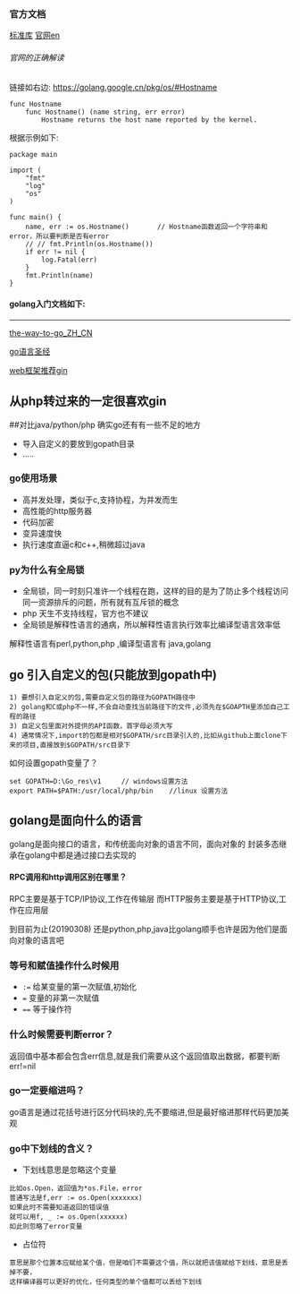 ### 官方文档
[标准库](http://docscn.studygolang.com/pkg/)
[官网en](https://golang.org/)

###### 官网的正确解读
链接如右边: https://golang.google.cn/pkg/os/#Hostname

```
func Hostname
	func Hostname() (name string, err error)
		Hostname returns the host name reported by the kernel.
```
根据示例如下:
```
package main

import (
	"fmt"
	"log"
	"os"
)

func main() {
	name, err := os.Hostname()       // Hostname函数返回一个字符串和error，所以要判断是否有error
	// // fmt.Println(os.Hostname())
	if err != nil {
		log.Fatal(err)
	}
	fmt.Println(name)
}

```


#### golang入门文档如下:
-----
[the-way-to-go_ZH_CN](https://github.com/nanzhushan/the-way-to-go_ZH_CN/blob/master/eBook/directory.md)

[go语言圣经](https://books.studygolang.com/gopl-zh/)

[web框架推荐gin](https://gin-gonic.com/zh-cn/docs/)


从php转过来的一定很喜欢gin
-----

##对比java/python/php  确实go还有有一些不足的地方
* 导入自定义的要放到gopath目录
* .....

### go使用场景
* 高并发处理，类似于c,支持协程，为并发而生
* 高性能的http服务器
* 代码加密
* 变异速度快
* 执行速度直逼c和c++,稍微超过java

### py为什么有全局锁
* 全局锁，同一时刻只准许一个线程在跑，这样的目的是为了防止多个线程访问同一资源排斥的问题，所有就有互斥锁的概念
* php 天生不支持线程，官方也不建议
* 全局锁是解释性语言的通病，所以解释性语言执行效率比编译型语言效率低

解释性语言有perl,python,php ,编译型语言有 java,golang

## go 引入自定义的包(只能放到gopath中)

    1) 要想引入自定义的包,需要自定义包的路径为GOPATH路径中
    2) golang和C或php不一样,不会自动查找当前路径下的文件,必须先在$GOAPTH里添加自己工程的路径
	3) 自定义包里面对外提供的API函数，首字母必须大写
	4) 通常情况下,import的包都是相对$GOPATH/src目录引入的,比如从github上面clone下来的项目,直接放到$GOPATH/src目录下
		
如何设置gopath变量了？
```
set GOPATH=D:\Go_res\v1     // windows设置方法
export PATH=$PATH:/usr/local/php/bin    //linux 设置方法   

```

## golang是面向什么的语言
golang是面向接口的语言，和传统面向对象的语言不同，面向对象的 封装多态继承在golang中都是通过接口去实现的

#### RPC调用和http调用区别在哪里？
RPC主要是基于TCP/IP协议,工作在传输层
而HTTP服务主要是基于HTTP协议,工作在应用层

到目前为止(20190308) 还是python,php,java比golang顺手也许是因为他们是面向对象的语言吧

### 等号和赋值操作什么时候用
* `:=`  给某变量的第一次赋值,初始化
* `=`   变量的非第一次赋值
* `==`  等于操作符

### 什么时候需要判断error？
返回值中基本都会包含err信息,就是我们需要从这个返回值取出数据，都要判断err!=nil

### go一定要缩进吗？
go语言是通过花括号进行区分代码块的,先不要缩进,但是最好缩进那样代码更加美观

### go中下划线的含义？
* 下划线意思是忽略这个变量
```
比如os.Open，返回值为*os.File，error
普通写法是f,err := os.Open(xxxxxxx)
如果此时不需要知道返回的错误值
就可以用f, _ := os.Open(xxxxxx)
如此则忽略了error变量
```
* 占位符
```
意思是那个位置本应赋给某个值，但是咱们不需要这个值，所以就把该值赋给下划线，意思是丢掉不要，
这样编译器可以更好的优化，任何类型的单个值都可以丢给下划线
```

